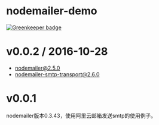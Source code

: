 # nodemailer-demo

[![Greenkeeper badge](https://badges.greenkeeper.io/luoyjx/nodemailer-demo.svg)](https://greenkeeper.io/)

# v0.0.2 / 2016-10-28

* nodemailer@2.5.0
* nodemailer-smtp-transport@2.6.0

# v0.0.1

nodemailer版本0.3.43，使用阿里云邮箱发送smtp的使用例子。

